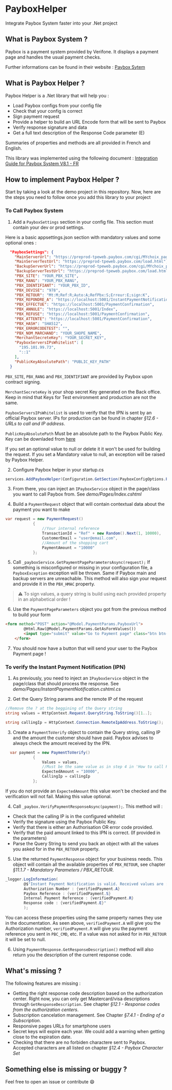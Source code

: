 # PayboxHelper
Integrate Paybox System faster into your .Net project

## What is Paybox System ?
Paybox is a payment system provided by Verifone. It displays a payment page and handles the usual payment checks.

Further informations can be found in their website : [Paybox Sytem](https://www1.paybox.com/espace-integrateur-documentation/page-de-paiement-en-redirection-paybox-system/?lang=en)

## What is Paybox Helper ?

Paybox Helper is a .Net library that will help you :
* Load Paybox configs from your config file
* Check that your config is correct
* Sign payment request
* Provide a helper to build an URL Encode form that will be sent to Paybox
* Verify response signature and data
* Get a full text description of the Response Code parameter (E)

Summaries of properties and methods are all provided in French and English.

This library was implemented using the following document : [Integration Guide for Paybox System V8.1 - FR](http://www1.paybox.com/espace-integrateur-documentation/manuels/)

## How to implement Paybox Helper ?

Start by taking a look at the demo project in this repository. Now, here are the steps you need to follow once you add this library to your project

### To Call Paybox System

1. Add a `PayboxSettings` section in your config file. This section must contain your dev or prod settings.

Here is a basic appsettings.json section with mandatory values and some optional ones :

```json
  "PayboxSettings": {
    "MainServerUrl": "https://preprod-tpeweb.paybox.com/cgi/MYchoix_pagepaiement.cgi",
    "MainServerTestUrl": "https://preprod-tpeweb.paybox.com/load.html",
    "BackupServerUrl": "https://preprod-tpeweb.paybox.com/cgi/MYchoix_pagepaiement.cgi",
    "BackupServerTestUrl": "https://preprod-tpeweb.paybox.com/load.html",
    "PBX_SITE": "YOUR_PBX_SITE",
    "PBX_RANG": "YOUR_PBX_RANG",
    "PBX_IDENTIFIANT": "YOUR_PBX_ID",
    "PBX_DEVISE": "978",
    "PBX_RETOUR": "Mt:M;Ref:R;Auto:A;RefPbx:S;Erreur:E;sign:K",
    "PBX_REPONDRE_A": "https://localhost:5001/InstantPaymentNotification",
    "PBX_EFFECTUE": "https://localhost:5001/PaymentConfirmation",
    "PBX_ANNULE": "https://localhost:5001/Index",
    "PBX_REFUSE": "https://localhost:5001/PaymentConfirmation",
    "PBX_ATTENTE": "https://localhost:5001/PaymentConfirmation",
    "PBX_HASH": "SHA512",
    "PBX_ERRORCODETEST": "",
    "PBX_NOM_MARCHAND": "YOUR_SHOPE_NAME",
    "MerchantSecreteKey": "YOUR_SECRET_KEY",
    "PayboxServersIPsWhitelist": [
      "195.101.99.73",
      "::1"
    ],
    "PublicKeyAbsolutePath": "PUBLIC_KEY_PATH"
  }
```

`PBX_SITE`, `PBX_RANG` and `PBX_IDENTIFIANT` are provided by Paybox upon contract signing.

`MerchantSecreteKey` is your shop secret Key generated on the Back office. Keep in mind that Keys for Test environment and production are not the same.

`PayboxServersIPsWhitelist` is used to verify that the IPN is sent by an official Paybox server. IPs for production can be found in chapter *§12.6 - URLs to call and IP address*.

`PublicKeyAbsolutePath` Must be an absolute path to the Paybox Public Key. Key can be downladed from [here](http://www1.paybox.com/espace-integrateur-documentation/manuels/)

If you set an optional value to null or delete it it won't be used for building the request.
If you set a Mandatory value to null, an exception will be raised by Paybox Helper.

2. Configure Paybox helper in your startup.cs

```cs
services.AddPayboxHelper(Configuration.GetSection(PayboxConfigOptions.PayboxSettings));
```

3. From there, you can inject an `IPayboxService` object in the page/class you want to call Paybox from. See *demo/Pages/Index.cshtml*

4. Build a `PaymentRequest` object that will contain contextual data about the payment you want to make

```cs
var request = new PaymentRequest()
            {
                //Your internal reference
                TransactionId = "Ref" + new Random().Next(1, 10000),
                CustomerEmail = "user@email.com",
                //Amount of the shopping cart
                PaymentAmount = "10000"
            };
```

5. Call `_payboxService.GetPaymentPageParametersAsync(request);` If something is misconfigured or missing in your configuration file, a `PayboxException` exception will be thrown. Same if Paybox main and backup servers are unreachable. This method will also sign your request and provide it in the `PBX_HMAC` property.

> :warning: To sign values, a query string is build using each provided property in an alphabetical order !

6. Use the `PaymentPageParameters` object you got from the previous method to build your form

```html
<form method="POST" action="@Model.PaymentParams.PayboxUrl">
        @Html.Raw(@Model.PaymentParams.GetAsFormValues())
        <input type="submit" value="Go to Payment page" class="btn btn-primary">
    </form>
```

7. You should now have a button that will send your user to the Paybox Payment page !

### To verify the Instant Payment Notification (IPN)

1. As previously, you need to inject an `IPayboxService` object in the page/class that should process the response. See *demo/Pages/InstantPaymentNotification.cshtml.cs*

2. Get the Query String params and the remote IP of the request

```cs
//Remove the ? at the beggining of the Query string
string values = HttpContext.Request.QueryString.ToString()[1..];

string callingIp = HttpContext.Connection.RemoteIpAddress.ToString();

```

3. Create a `PaymentToVerify` object to contain the Query string, calling IP and the amount the customer should have paid. Paybox advises to always check the amount received by the IPN.

```cs
  var payment = new PaymentToVerify()
            {
                Values = values,
                //Must be the same value as in step 4 in 'How to call Paybox System'
                ExpectedAmount = "10000",
                CallingIp = callingIp
            };
```

If you do not provide an `ExpectedAmount` this value won't be checked and the verification will not fail. Making this value optional.

4. Call `_paybox.VerifyPaymentResponseAsync(payment);`. This method will :
* Check that the calling IP is in the configured whitelist
* Verify the signature using the Paybox Public Key.
* Verify that there is either an Authorisation OR error code provided.
* Verify that the paid amount linked to this IPN is correct. (If provided in the parameters)
* Parse the Query String to send you back an object with all the values you asked for in the `PBX_RETOUR` property.

5. Use the returned `PaymentResponse` object for your business needs. This object will contain all the available properties of `PBX_RETOUR`, see chapter *§11.1.7 - Mandatory Parameters / PBX_RETOUR*.


```cs
_logger.LogInformation(
        @$"Instant Payment Notification is valid. Received values are :
        Authorization Number : {verifiedPayment.A}
        Paybox Reference : {verifiedPayment.S}
        Internal Payment Reference : {verifiedPayment.R}
        Response code : {verifiedPayment.E}"
        );
```
You can access these properties using the same property names they use in the documentation. As seen above, `verifiedPayment.A` will give you the Authorization number, `verifiedPayment.R` will give you the payment reference you sent in `PBC_CMD`, etc. If a value was not asked for in `PBX_RETOUR` it will be set to null.

6. Using `PaymentResponse.GetResponseDescription()` method will also return you the description of the current response code.

## What's missing ?

The following features are missing :
* Getting the right response code description based on the authorization center. Right now, you can only get Mastercard/visa descriptions through `GetResponseDescription`. See chapter *§12.1 - Response codes from the authorization centers*.
* Subscription cancelation management. See Chapter *§7.4.1 - Ending of a Subscription*.
* Responsive pages URLs for smartphone users
* Secret keys will expire each year. We could add a warning when getting close to the expiration date.
* Checking that there are no forbiden charactere sent to Paybox. Accepted characters are all listed on chapter *§12.4 - Paybox Character Set*

## Something else is missing or buggy ?

Feel free to open an issue or contribute :smile: